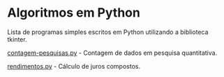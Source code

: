 # Algoritmos em Python
Lista de programas simples escritos em Python utilizando a biblioteca tkinter.

[contagem-pesquisas.py](contagem-pesquisas.py) - Contagem de dados em pesquisa quantitativa.

[rendimentos.py](rendimentos.py) - Cálculo de juros compostos.
